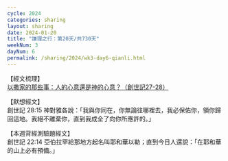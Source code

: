 ```yaml
---
cycle: 2024
categories: sharing
layout: sharing
date: 2024-01-20
title: "謙理之行：第20天/共730天"
weekNum: 3
dayNum: 6
permalink: /sharing/2024/wk3-day6-qianli.html
---
```

【經文梳理】  
<a href="https://youtu.be/ay8xrsJ48M4" target="_blank">以撒家的那些事：人的心意還是神的心意？（創世記27-28）</a>

【默想經文】  
創世記 28:15 神對雅各說：「我與你同在，你無論往哪裡去，我必保佑你，領你歸回這地。我絕不離棄你，直到我成全了向你所應許的。」

【本週背經測驗題經文】  
創世記 22:14 亞伯拉罕給那地方起名叫耶和華以勒；直到今日人還說：「在耶和華的山上必有預備。」
